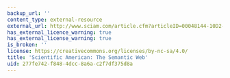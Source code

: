 ```yaml
---
backup_url: ''
content_type: external-resource
external_url: http://www.sciam.com/article.cfm?articleID=00048144-10D2-1C70-84A9809EC588EF21&ref=sciam
has_external_licence_warning: true
has_external_license_warning: true
is_broken: ''
license: https://creativecommons.org/licenses/by-nc-sa/4.0/
title: 'Scientific American: The Semantic Web'
uid: 277fe742-f848-4dcc-8a6a-c2f7df375d8a
---
```

